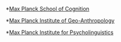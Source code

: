 *[Max Planck School of Cognition](https://cognition.maxplanckschools.org/en)

*[Max Planck Institute of Geo-Anthropology](https://www.shh.mpg.de/en)

*[Max Planck Institute for Psycholinguistics](https://www.mpi.nl/)
